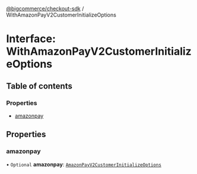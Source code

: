 [@bigcommerce/checkout-sdk](../README.md) / WithAmazonPayV2CustomerInitializeOptions

# Interface: WithAmazonPayV2CustomerInitializeOptions

## Table of contents

### Properties

- [amazonpay](WithAmazonPayV2CustomerInitializeOptions.md#amazonpay)

## Properties

### amazonpay

• `Optional` **amazonpay**: [`AmazonPayV2CustomerInitializeOptions`](AmazonPayV2CustomerInitializeOptions.md)
